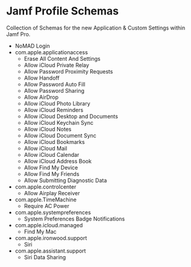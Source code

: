 # Jamf Profile Schemas

Collection of Schemas for the new Application & Custom Settings within Jamf Pro.
* NoMAD Login
* com.apple.applicationaccess 
  * Erase All Content And Settings
  * Allow iCloud Private Relay
  * Allow Password Proximity Requests
  * Allow Handoff
  * Allow Password Auto Fill
  * Allow Password Sharing
  * Allow AirDrop
  * Allow iCloud Photo Library
  * Allow iCloud Reminders
  * Allow iCloud Desktop and Documents
  * Allow iCloud Keychain Sync
  * Allow iCloud Notes
  * Allow iCloud Document Sync
  * Allow iCloud Bookmarks
  * Allow iCloud Mail
  * Allow iCloud Calendar
  * Allow iCloud Address Book
  * Allow Find My Device
  * Allow Find My Friends
  * Allow Submitting Diagnostic Data
* com.apple.controlcenter
  * Allow Airplay Receiver
* com.apple.TimeMachine
  * Require AC Power
* com.apple.systempreferences
  * System Preferences Badge Notifications
* com.apple.icloud.managed
  * Find My Mac
* com.apple.ironwood.support
  * Siri
* com.apple.assistant.support
  * Siri Data Sharing
